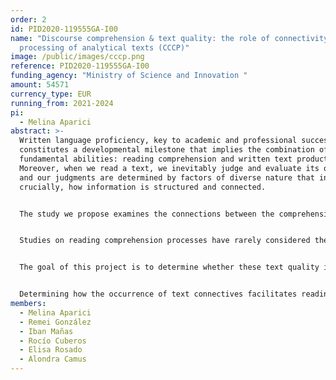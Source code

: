 ```yaml
---
order: 2
id: PID2020-119555GA-I00
name: "Discourse comprehension & text quality: the role of connectivity in the
  processing of analytical texts (CCCP)"
image: /public/images/cccp.png
reference: PID2020-119555GA-I00
funding_agency: "Ministry of Science and Innovation "
amount: 54571
currency_type: EUR
running_from: 2021-2024
pi:
  - Melina Aparici
abstract: >-
  Written language proficiency, key to academic and professional success,
  constitutes a developmental milestone that implies the combination of two
  fundamental abilities: reading comprehension and written text production.
  Moreover, when we read a text, we inevitably judge and evaluate its quality,
  and our judgments are determined by factors of diverse nature that include,
  crucially, how information is structured and connected.


  The study we propose examines the connections between the comprehension and evaluation of written texts in relation to connectivity devices which, according to previous studies, guide comprehension processes, and affect external evaluations of text quality. To do so, we will design experimental tasks for investigating the role of cohesive devices in written text comprehension. Our analysis will compare online and offline measures of reading comprehension with actual use of devices and the evaluations provided by external judges.


  Studies on reading comprehension processes have rarely considered their relation with the quality of the text: both aspects have been studied independently and the relation between them is little known. Previous research has shown that the use of explicit connectivity mechanisms is an indicator of text quality. However, it is unclear how their presence influences reading comprehension: while some studies find that they facilitate text processing and guide the relation among sections of discourse, others indicate that certain subordinating connectives are difficult to process. Consequently, we speculate whether the facilitating effect of cohesive elements at the discourse level can compensate for the difficulty implied in syntactic complexity, and whether such facilitating effect operates with all types of semantic relations.


  The goal of this project is to determine whether these text quality indicators affect discourse processing and facilitate their comprehension, at different school levels and in analytical texts, particularly important in academic contexts. We aim at discerning the possible differences between reading to evaluate and reading to comprehend. We will design a series of reading comprehension experiments adapted to the school level of the participants (12, 16 years, and adults) and to their linguistic condition (Spanish native speakers vs L2 learners). In such experiments, to obtain measures of reading time and text comprehension, the presence of connective elements (syntactic and discursive) will be controlled. We will also design a task for evaluating the appropriateness of syntactic and discourse connectives in specific discourse contexts; this will provide information on how their presence is evaluated by the participants.


  Determining how the occurrence of text connectives facilitates reading comprehension will shed light on the nature and development of text comprehension abilities. The comparison of two types of data will unveil the specific nature of the relation between what facilitates reading and what is valued in the assessment of text quality. All in all, we expect to contribute to the actual knowledge about how the comprehension and production of analytical texts interact and develop.
members:
  - Melina Aparici
  - Remei González
  - Iban Mañas
  - Rocío Cuberos
  - Elisa Rosado
  - Alondra Camus
---
```

